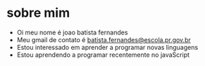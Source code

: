 # sobre mim

- Oi meu nome é joao batista fernandes
- Meu gmail de contato é batista.fernandes@escola.pr.gov.br
- Estou interessado em aprender a programar novas linguagens
- Estou aprendendo a programar recentemente no javaScript
